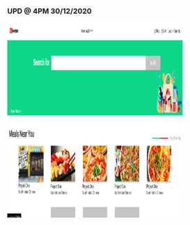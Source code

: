 ### UPD @ 4PM 30/12/2020
<img src="https://github.com/MadhavAgarwal21/test/blob/main/Screenshot%20(163).png" alt="Home Screen" width="80%" height="450px">
